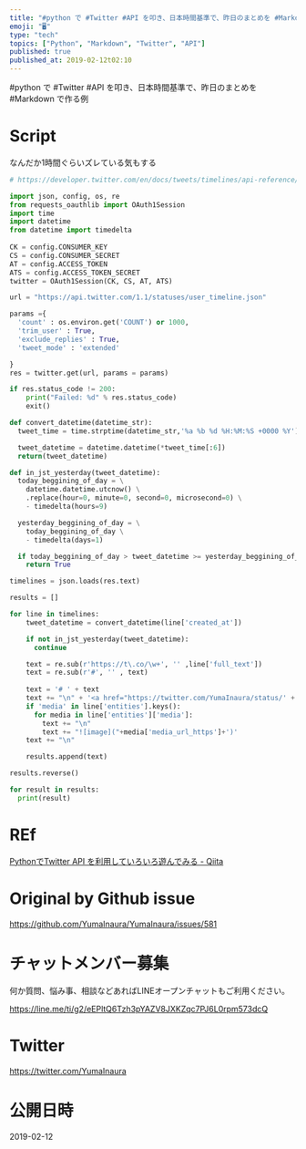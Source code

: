 ```yaml
---
title: "#python で #Twitter #API を叩き、日本時間基準で、昨日のまとめを #Markdown で作る例"
emoji: "🖥"
type: "tech"
topics: ["Python", "Markdown", "Twitter", "API"]
published: true
published_at: 2019-02-12t02:10
---
```


#python で #Twitter #API を叩き、日本時間基準で、昨日のまとめを #Markdown で作る例

# Script

なんだか1時間ぐらいズレている気もする

```py
# https://developer.twitter.com/en/docs/tweets/timelines/api-reference/get-statuses-user_timeline.html

import json, config, os, re
from requests_oauthlib import OAuth1Session
import time
import datetime
from datetime import timedelta
 
CK = config.CONSUMER_KEY
CS = config.CONSUMER_SECRET
AT = config.ACCESS_TOKEN
ATS = config.ACCESS_TOKEN_SECRET
twitter = OAuth1Session(CK, CS, AT, ATS)

url = "https://api.twitter.com/1.1/statuses/user_timeline.json"

params ={
  'count' : os.environ.get('COUNT') or 1000,
  'trim_user' : True,
  'exclude_replies' : True,
  'tweet_mode' : 'extended'

}
res = twitter.get(url, params = params)

if res.status_code != 200:  
    print("Failed: %d" % res.status_code)
    exit()

def convert_datetime(datetime_str):
  tweet_time = time.strptime(datetime_str,'%a %b %d %H:%M:%S +0000 %Y')

  tweet_datetime = datetime.datetime(*tweet_time[:6])
  return(tweet_datetime)

def in_jst_yesterday(tweet_datetime):
  today_beggining_of_day = \
    datetime.datetime.utcnow() \
    .replace(hour=0, minute=0, second=0, microsecond=0) \
    - timedelta(hours=9)

  yesterday_beggining_of_day = \
    today_beggining_of_day \
    - timedelta(days=1)

  if today_beggining_of_day > tweet_datetime >= yesterday_beggining_of_day:
    return True

timelines = json.loads(res.text)

results = []

for line in timelines:
    tweet_datetime = convert_datetime(line['created_at'])

    if not in_jst_yesterday(tweet_datetime):
      continue

    text = re.sub(r'https://t\.co/\w+', '' ,line['full_text'])
    text = re.sub(r'#', '' , text)
    
    text = '# ' + text
    text += "\n" + '<a href="https://twitter.com/YumaInaura/status/' + str(line['id']) + '">' + line['created_at'] + '</a>'
    if 'media' in line['entities'].keys():
      for media in line['entities']['media']:
        text += "\n"
        text += "![image]("+media['media_url_https']+')'
    text += "\n"

    results.append(text)

results.reverse()

for result in results:
  print(result)
```


# REf

[PythonでTwitter API を利用していろいろ遊んでみる - Qiita](https://qiita.com/bakira/items/00743d10ec42993f85eb)

# Original by Github issue

https://github.com/YumaInaura/YumaInaura/issues/581








<!-- Update From Qiita API -->

# チャットメンバー募集


何か質問、悩み事、相談などあればLINEオープンチャットもご利用ください。

https://line.me/ti/g2/eEPltQ6Tzh3pYAZV8JXKZqc7PJ6L0rpm573dcQ





# Twitter


https://twitter.com/YumaInaura


<!-- Update From Qiita API -->



# 公開日時

2019-02-12
